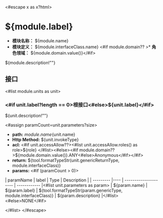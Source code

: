 <#escape x as x?html> 
# ${module.label}

* **模块名称：** ${module.name}
* **模块定义：** ${module.interfaceClass.name}
<#if module.domain?? >* **角色领域：** ${module.domain.value()}</#if>

${module.description!""}

## 接口
<#list module.units as unit>
### <span id="m${unit_index+1}"><#if unit.label?length == 0>根接口<#else>${unit.label}</#if></span>

${unit.description!""}


<#assign paramCount=unit.parameters?size>
* **path:** ${module.name}${unit.name}
* **Http Method:** ${unit.invokeType}
* **acl:** <#if unit.accessAllow??><#list unit.accessAllow.roles() as role>${role} </#list><#else><#if module.domain?? >${module.domain.value()}.ANY<#else>Anonymous</#if></#if>
* **return:** ${tool.formatTypeStr(unit.genericReturnType, module.interfaceClass)}
* **params:** <#if (paramCount > 0)>

| paramName | label | Type                  | Description |
| --------- |---- | --------------------- | ------------ |<#list unit.parameters as param>
| ${param.name} | ${param.label} | ${tool.formatTypeStr(param.genericType, module.interfaceClass)} | ${param.description} |</#list><#else>NONE</#if>

</#list>
</#escape>